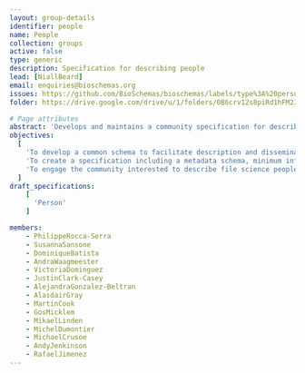 ```yaml
---
layout: group-details
identifier: people
name: People
collection: groups
active: false
type: generic
description: Specification for describing people
lead: [NiallBeard]
email: enquiries@bioschemas.org
issues: https://github.com/BioSchemas/bioschemas/labels/type%3A%20person
folder: https://drive.google.com/drive/u/1/folders/0B6crv12s8piRd1hFM2JUeS1wSEk

# Page attributes
abstract: 'Develops and maintains a community specification for describing life science people profiles.'
objectives:
  [
    'To develop a common schema to facilitate description and dissemination of life science people profiles as an extension of <a href="http://schema.org/">schema.org</a>.',
    'To create a specification including a metadata schema, minimum information guidelines, recommended vocabularies as well as documentation and examples about how to use the schema.',
    'To engage the community interested to describe file science people profiles to participate and shape the specification.'
  ]
draft_specifications:
    [
      'Person'
    ]

members:
    - PhilippeRocca-Serra
    - SusannaSansone
    - DominiqueBatista
    - AndraWaagmeester
    - VictoriaDominguez
    - JustinClark-Casey
    - AlejandraGonzalez-Beltran
    - AlasdairGray
    - MartinCook
    - GosMicklem
    - MikaelLinden
    - MichelDumontier
    - MichaelCrusoe
    - AndyJenkinson
    - RafaelJimenez
---
```

